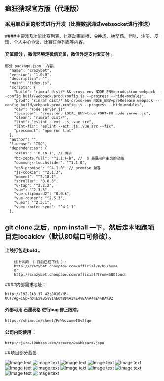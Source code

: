 ## 疯狂猜球官方版（代理版）
### 采用单页面的形式进行开发（比赛数据通过websocket进行推送）
####主要涉及功能比赛列表、比赛动画直播、兑换场、抽奖场、登陆、注册、反馈、个人中心协议、比赛订单列表等内容。
#### 充值部分 ，微信环境走微信充值，微信外走支付宝支付 。
~~~
部分 package.json  内容。
  "name": "crazybet",
  "version": "1.0.0",
  "description": "",
  "main": "index.js",
  "scripts": {
    "build": "rimraf dist/* && cross-env NODE_ENV=production webpack --config build/webpack.prod.config.js --progress --hide-modules",
    "prod": "rimraf dist/* && cross-env NODE_ENV=preRelease webpack --config build/webpack.prod.config.js --progress --hide-modules",
    "dev": "node server.js",
    "localdev": "cross-env LOCAL_ENV=true PORT=80 node server.js",
    "clean": "rimraf dist/*",
    "lint": "eslint --ext .js,.vue src",
    "lint-fix": "eslint --ext .js,.vue src --fix",
    "precommit": "npm run lint"
  },
  "author": "",
  "license": "ISC",
  "dependencies": {
    "axios": "^0.16.1", // 请求
    "bc-zepto.full": "^1.1.6-b", //  $ 最要用户主页的动画
    "commonjs-touchslider": "^1.1.0",
    "es6-promise": "^4.1.0", // promise 兼容
    "js-cookie": "^2.1.3",
    "moment": "^2.18.1",
    "scroller": "0.0.3",
    "v-tap": "^2.2.2",
    "vue": "^2.3.3",
    "vue-clipboard2": "0.0.6",
    "vue-router": "^2.5.3",
    "vuex": "^2.3.1",
    "vuex-router-sync": "^4.1.1"
  },
~~~



## git clone 之后，npm install 一下，然后走本地跑项目走localdev（默认80端口可修改）。 
#### 上线打包走build 。

~~~
    线上访问 （ 目前已经下线 ）:
    http://crazybet.choopaoo.com/official/#/h5/home
    or
    http://crazybet.choopaoo.com/official?from=500touch
~~~
####内部需求地址：
~~~
http://192.168.17.42:8010/H5-OUT/#g=1&p=h5%E5%85%91%E6%8D%A2%E4%BA%A4%E4%BA%92
~~~

#### 外部可用 石墨表格 进行bug 修正跟踪。
~~~
https://shimo.im/sheet/FnWezzumwI0v5fqo
~~~
#### 公司内网使用 ：
 ~~~
 http://jira.500boss.com/secure/Dashboard.jspa
 ~~~
 
 ##项目部分截图:
 
 ![Image text](https://raw.githubusercontent.com/katoto/crazyOfficial/master/projectImg/1.png)
 ![Image text](https://raw.githubusercontent.com/katoto/crazyOfficial/master/projectImg/2.png)
 ![Image text](https://raw.githubusercontent.com/katoto/crazyOfficial/master/projectImg/3.png)
 ![Image text](https://raw.githubusercontent.com/katoto/crazyOfficial/master/projectImg/4.png)
 ![Image text](https://raw.githubusercontent.com/katoto/crazyOfficial/master/projectImg/5.png)
 ![Image text](https://raw.githubusercontent.com/katoto/crazyOfficial/master/projectImg/6.png)
 ![Image text](https://raw.githubusercontent.com/katoto/crazyOfficial/master/projectImg/7.png)
 ![Image text](https://raw.githubusercontent.com/katoto/crazyOfficial/master/projectImg/8.png)
 ![Image text](https://raw.githubusercontent.com/katoto/crazyOfficial/master/projectImg/9.png)
 ![Image text](https://raw.githubusercontent.com/katoto/crazyOfficial/master/projectImg/10.png)
 ![Image text](https://raw.githubusercontent.com/katoto/crazyOfficial/master/projectImg/11.png)
 ![Image text](https://raw.githubusercontent.com/katoto/crazyOfficial/master/projectImg/12.png)

